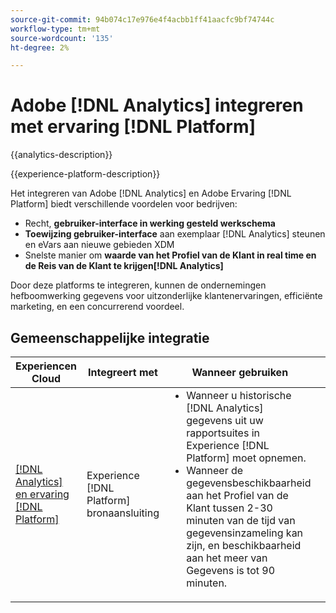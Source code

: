 ```yaml
---
source-git-commit: 94b074c17e976e4f4acbb1ff41aacfc9bf74744c
workflow-type: tm+mt
source-wordcount: '135'
ht-degree: 2%

---
```



# Adobe [!DNL Analytics] integreren met ervaring [!DNL Platform]

{{analytics-description}}

{{experience-platform-description}}

Het integreren van Adobe [!DNL Analytics] en Adobe Ervaring [!DNL Platform] biedt verschillende voordelen voor bedrijven:

+ Recht, **gebruiker-interface in werking gesteld werkschema**
+ **Toewijzing gebruiker-interface** aan exemplaar [!DNL Analytics] steunen en eVars aan nieuwe gebieden XDM
+ Snelste manier om **waarde van het Profiel van de Klant in real time en de Reis van de Klant te krijgen[!DNL Analytics]**

Door deze platforms te integreren, kunnen de ondernemingen hefboomwerking gegevens voor uitzonderlijke klantenervaringen, efficiënte marketing, en een concurrerend voordeel.

## Gemeenschappelijke integratie

<table>
    <thead>
        <tr>
            <th>Experiencen Cloud</th>
            <th>Integreert met</th>
            <th>Wanneer gebruiken</th>
            <th>Vaak voorkomende gebruiksscenario's</th>
        </tr>
    </thead>
    <tbody>
        <tr>
            <td><a href="https://experienceleague.adobe.com/docs/experience-platform/sources/ui-tutorials/create/adobe-applications/analytics.html" target="_blank" rel="noreferrer">[!DNL Analytics] en ervaring [!DNL Platform]</a></td>
            <td>Experience [!DNL Platform] bronaansluiting</td>
            <td>
                <ul style="margin-top: 0;">
                    <li>Wanneer u historische [!DNL Analytics] gegevens uit uw rapportsuites in Experience [!DNL Platform] moet opnemen.</li>
                    <li>Wanneer de gegevensbeschikbaarheid aan het Profiel van de Klant tussen 2-30 minuten van de tijd van gegevensinzameling kan zijn, en beschikbaarheid aan het meer van Gegevens is tot 90 minuten.</li>
                </ul>
            </td>
            <td>
                <ul style="margin-top: 0;">
                    <li>Meer inzicht in op maat gemaakte ervaringen.</li>
                    <li>Gegevensgestuurde strategieën vergroten de doeltreffendheid.</li>
                    <li>Consistent overseinen over aanraakpunten.</li>
                </ul>
            </td>
        </tr>
    </tbody>          
</table>
